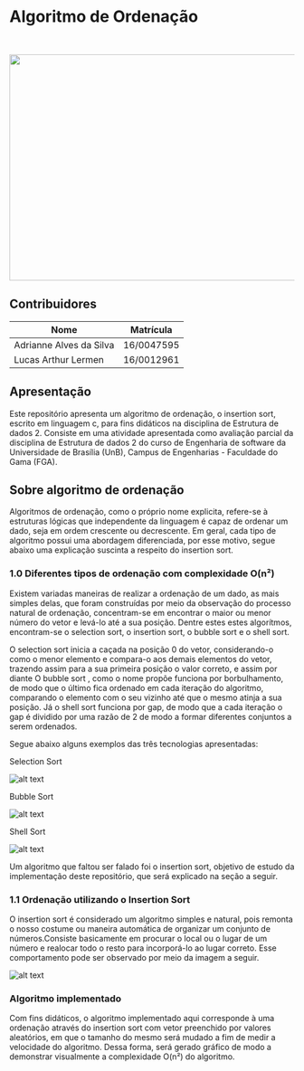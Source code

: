 <h1>Algoritmo de Ordenação</h4> <br>
<p align="center">    
    <img src="http://2.bp.blogspot.com/-0LbmcxSHWao/VAj-ZMSSKYI/AAAAAAAAXS4/5UvH13jPCJM/s1600/escadinha.jpg" width=700 height=400>
</p>

## Contribuidores
| Nome	| Matrícula	|
|--|--|
| Adrianne Alves da Silva | 16/0047595 |
| Lucas Arthur Lermen | 16/0012961 |


## Apresentação

Este repositório apresenta um algoritmo de ordenação, o insertion sort, escrito em linguagem c, para fins didáticos na disciplina de Estrutura de dados 2. Consiste em uma atividade apresentada como avaliação parcial da disciplina de Estrutura de dados 2 do curso de Engenharia de software da Universidade de Brasília (UnB), Campus de Engenharias - Faculdade do Gama (FGA).

## Sobre algoritmo de ordenação

Algoritmos de ordenação, como o próprio nome explicita, refere-se à estruturas lógicas que independente da linguagem é capaz de ordenar um dado, seja em ordem crescente ou decrescente. Em geral, cada tipo de algoritmo possui uma abordagem diferenciada, por esse motivo, segue abaixo uma explicação suscinta a respeito do insertion sort.


### 1.0 Diferentes tipos de ordenação com complexidade O(n²)

Existem variadas maneiras de realizar a ordenação de um dado, as mais simples delas, que foram construídas por meio da observação do processo natural de ordenação, concentram-se em encontrar o maior ou menor número do vetor e levá-lo até a sua posição. Dentre estes estes algorítmos, encontram-se o selection sort, o insertion sort, o bubble sort e o shell sort.

O selection sort inicia a caçada na posição 0 do vetor, considerando-o como o menor elemento e compara-o aos demais elementos do vetor, trazendo assim para a sua primeira posição o valor correto, e assim por diante O bubble sort , como o nome propõe funciona por borbulhamento, de modo que o último fica ordenado em cada iteração do algoritmo, comparando o elemento com o seu vizinho até que o mesmo atinja a sua posição. Já o shell sort funciona por gap, de modo que a cada iteração o gap é dividido por uma razão de 2 de modo a formar diferentes conjuntos a serem ordenados.

Segue abaixo alguns exemplos das três tecnologias apresentadas:

Selection Sort

![alt text](http://codepumpkin.com/wp-content/uploads/2017/10/SelectionSort_Avg_case.gif)

Bubble Sort

![alt text](http://codepumpkin.com/wp-content/uploads/2017/10/BubbleSort_Avg_case.gif)

Shell Sort

![alt text](http://parallelcomp.uw.hu/files/09fig44.gif)

Um algoritmo que faltou ser falado foi o insertion sort, objetivo de estudo da implementação deste repositório, que será explicado na seção a seguir.

### 1.1 Ordenação utilizando o Insertion Sort

O insertion sort é considerado um algoritmo simples e natural, pois remonta o nosso costume ou maneira automática de organizar um conjunto de números.Consiste basicamente em procurar o local ou o lugar de um número e realocar todo o resto para incorporá-lo ao lugar correto. Esse comportamento pode ser observado por meio da imagem a seguir.

![alt text](https://upload.wikimedia.org/wikipedia/commons/9/9c/Insertion-sort-example.gif)

### Algoritmo implementado

Com fins didáticos, o algoritmo implementado aqui corresponde à uma ordenação através do insertion sort com vetor preenchido por valores aleatórios, em que o tamanho do mesmo será mudado a fim de medir a velocidade do algoritmo. Dessa forma, será gerado gráfico de modo a demonstrar visualmente a complexidade O(n²) do algoritmo. 
